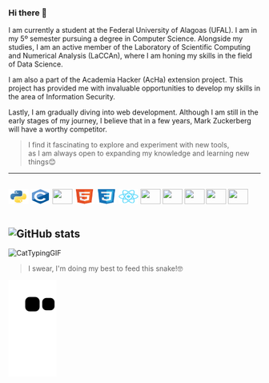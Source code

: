 ### Hi there 👋

  <p>
  I am currently a student at the Federal University of Alagoas (UFAL). I am in my 5º
  semester pursuing a degree in Computer Science. Alongside my studies, I am an active member of the Laboratory of 
  Scientific Computing and Numerical Analysis (LaCCAn), where I am honing my skills in the field of Data Science.
  </p>

<p>
  I am also a part of the Academia Hacker (AcHa) extension project. 
  This project has provided me with invaluable opportunities to develop my skills in the area of Information Security. 
</p>
<p>
  Lastly, I am gradually diving into web development.
  Although I am still in the early stages of my journey, 
  I believe that in a few years, Mark Zuckerberg will have a worthy competitor.
</p>

> I find it fascinating to explore and experiment with new tools, <br>
as I am always open to expanding my knowledge and learning new things😊

---


<div style="display: inline_block"><br>
  <img align="center" " height="30" width="40" src="https://raw.githubusercontent.com/devicons/devicon/master/icons/python/python-original.svg">
  <img align="center" " height="30" width="40" src="https://raw.githubusercontent.com/devicons/devicon/master/icons/c/c-original.svg">
  <img align="center" " height="30" width="40" src="https://cdn.jsdelivr.net/gh/devicons/devicon/icons/cplusplus/cplusplus-original.svg">
  <img align="center" " height="30" width="40" src="https://raw.githubusercontent.com/devicons/devicon/master/icons/html5/html5-original.svg">
  <img align="center" " height="30" width="40" src="https://raw.githubusercontent.com/devicons/devicon/master/icons/css3/css3-original.svg">
  <img align="center" " height="30" width="40" src="https://raw.githubusercontent.com/devicons/devicon/master/icons/react/react-original.svg">
  <img align="center" " height="30" width="40" src="https://cdn.jsdelivr.net/gh/devicons/devicon/icons/typescript/typescript-original.svg">
  <img align="center" " height="30" width="40" src="https://cdn.jsdelivr.net/gh/devicons/devicon/icons/mysql/mysql-original.svg">
  <img align="center" " height="30" width="40" src="https://cdn.jsdelivr.net/gh/devicons/devicon/icons/git/git-original.svg">
  <img align="center" " height="30" width="40" src="https://cdn.jsdelivr.net/gh/devicons/devicon/icons/ubuntu/ubuntu-plain.svg"">
  <img align="center" " height="30" width="40" src="https://cdn.jsdelivr.net/gh/devicons/devicon/icons/figma/figma-original.svg">
  

</div>

<br>

![GitHub stats](https://github-readme-stats.vercel.app/api?username=sarahdomingos&show_icons=true&theme=radical)
---

![CatTypingGIF](https://github.com/sarahdomingos/sarahdomingos/assets/92494941/ee740d9d-91e6-4a92-8477-99c5c6562141)
> I swear, I'm doing my best to feed this snake!🤓

![snake gif](https://github.com/sarahdomingos/sarahdomingos/blob/output/github-contribution-grid-snake-dark.svg)
